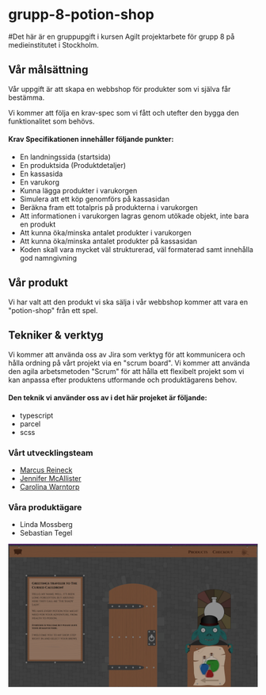 # grupp-8-potion-shop

#Det här är en gruppupgift i kursen Agilt projektarbete för grupp 8 på medieinstitutet i Stockholm.

## Vår målsättning
Vår uppgift är att skapa en webbshop för produkter som vi själva får bestämma.

Vi kommer att följa en krav-spec som vi fått och utefter den bygga den funktionalitet som behövs.
#### Krav Specifikationen innehåller följande punkter:
- En landningssida (startsida)
- En produktsida (Produktdetaljer)
- En kassasida
- En varukorg
- Kunna lägga produkter i varukorgen
- Simulera att ett köp genomförs på kassasidan
- Beräkna fram ett totalpris på produkterna i varukorgen
- Att informationen i varukorgen lagras genom utökade objekt, inte bara en produkt
- Att kunna öka/minska antalet produkter i varukorgen
- Att kunna öka/minska antalet produkter på kassasidan
- Koden skall vara mycket väl strukturerad, väl formaterad samt innehålla god namngivning

## Vår produkt
Vi har valt att den produkt vi ska sälja i vår webbshop kommer att vara en "potion-shop" från ett spel.

## Tekniker & verktyg
Vi kommer att använda oss av Jira som verktyg för att kommunicera och hålla ordning på vårt projekt via en "scrum board".
Vi kommer att använda den agila arbetsmetoden "Scrum" för att hålla ett flexibelt projekt som vi kan anpassa efter produktens utformande och produktägarens behov.

#### Den teknik vi använder oss av i det här projeket är följande:
- typescript
- parcel
- scss

### Vårt utvecklingsteam
- [Marcus Reineck](https://github.com/MarcusRei)
- [Jennifer McAllister](https://github.com/jennifer-mcallister)
- [Carolina Warntorp](https://github.com/Carowa27)

### Våra produktägare
- Linda Mossberg
- Sebastian Tegel

![app](/src/assets/images/app.png "Display app")
